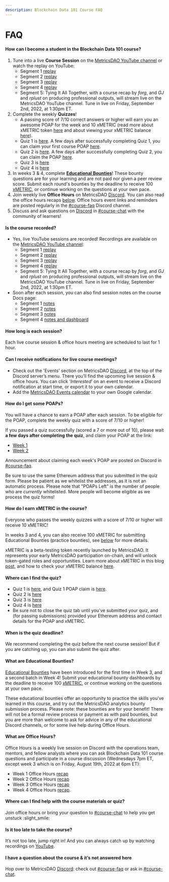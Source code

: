 ```yaml
---
description: Blockchain Data 101 Course FAQ
---
```


# FAQ

#### How can I become a student in the Blockchain Data 101 course?&#x20;

1. Tune into a live **Course Session** on the [MetricsDAO YouTube channel](https://www.youtube.com/channel/UCDyRizBgObJB-sNuwEPlL1g) or watch the replay on YouTube:
   * Segment 1 [replay](https://docs.metricsdao.xyz/analyst-resources/blockchain-data-101/segment-1)
   * Segment 2 [replay](https://docs.metricsdao.xyz/analyst-resources/blockchain-data-101/segment-2)
   * Segment 3 [replay](https://docs.metricsdao.xyz/analyst-resources/blockchain-data-101/segment-3)
   * Segment 4 [replay](https://youtu.be/ahBFD\_eQvKU)
   * Segment 5: Tying It All Together, with a course recap by _forg_, and _GJ_ and _rplust_ on producing professional outputs, will stream live on the MetricsDAO YouTube channel. Tune in live on Friday, September 2nd, 2022, at 1:30pm ET.
2. Complete the weekly **Quizzes**!&#x20;
   * A passing score of 7/10 correct answers or higher will earn you an awesome POAP for the week and 10 xMETRIC (read more about xMETRIC token [here](https://blog.metricsdao.xyz/xmetric/) and about viewing your xMETRIC balance [here](https://blog.metricsdao.xyz/xmetric-balance/)).&#x20;
   * Quiz 1 is [here](https://s2w1pibxi3c.typeform.com/metricsdao). A few days after successfully completing Quiz 1, you can claim your first course POAP [here](https://poap.delivery/blockchainanalytics1).
   * Quiz 2 is [here](https://s2w1pibxi3c.typeform.com/metricsdaoquiz2). A few days after successfully completing Quiz 2, you can claim the POAP [here](https://poap.delivery/mdao-workshop-blockchain-analytics-2/).
   * Quiz 3 is [here](https://docs.metricsdao.xyz/analyst-resources/blockchain-data-101/segment-3/assessment-3)
   * Quiz 4 is [here](https://docs.metricsdao.xyz/analyst-resources/blockchain-data-101/segment-4/assessment-4)
3. In weeks 3 & 4, complete [**Educational Bounties**](https://metricsdao.notion.site/metricsdao/Bounty-Programs-d4bac7f1908f412f8bf4ed349198e5fe?p=8e6be1bfef4a4e0f87887d857b7dad96\&pm=c)! These bounty questions are for your learning and are not paid nor given a peer review score. Submit each round's bounties by the deadline to receive 100 [xMETRIC](https://blog.metricsdao.xyz/xmetric-balance/), or continue working on the questions at your own pace.
4. Join weekly live **Office Hours** on MetricsDAO [Discord](http://discord.gg/metrics). You can also read the office hours recaps [below](https://docs.metricsdao.xyz/analyst-resources/blockchain-data-101/faq#what-are-office-hours). Office hours event links and reminders are posted regularly in the [#course-faq](https://discord.com/channels/902943676685230100/996143485390426162) Discord channel.&#x20;
5. Discuss and ask questions on [Discord](http://discord.gg/metrics) in [#course-chat](https://discord.com/channels/902943676685230100/992490932412883064) with the community of learners!&#x20;

#### Is the course recorded?&#x20;

* Yes, live YouTube sessions are recorded! Recordings are available on the [MetricsDAO YouTube channel](https://www.youtube.com/channel/UCDyRizBgObJB-sNuwEPlL1g):
  * Segment 1 [replay](https://docs.metricsdao.xyz/analyst-resources/blockchain-data-101/segment-1)
  * Segment 2 [replay](https://docs.metricsdao.xyz/analyst-resources/blockchain-data-101/segment-2)
  * Segment 3 [replay](https://docs.metricsdao.xyz/analyst-resources/blockchain-data-101/segment-3)
  * Segment 4 [replay](https://youtu.be/ahBFD\_eQvKU)
  * Segment 5: Tying It All Together, with a course recap by _forg_, and _GJ_ and _rplust_ on producing professional outputs, will stream live on the MetricsDAO YouTube channel. Tune in live on Friday, September 2nd, 2022, at 1:30pm ET.
* Soon after each session, you can also find session notes on the course Docs page:
  * Segment 1 [notes](https://docs.metricsdao.xyz/analyst-resources/blockchain-data-101/segment-1)
  * Segment 2 [notes](https://docs.metricsdao.xyz/analyst-resources/blockchain-data-101/segment-2/sql-aggregated)&#x20;
  * Segment 3 [notes](https://docs.metricsdao.xyz/analyst-resources/blockchain-data-101/segment-3/recap-ez\_-mode)
  * Segment 4 [notes and dashboard](https://docs.metricsdao.xyz/analyst-resources/blockchain-data-101/segment-4/sql-in-dune-v2-vs-v1)

#### How long is each session?&#x20;

Each live course session & office hours meeting are scheduled to last for 1 hour.

#### Can I receive notifications for live course meetings?&#x20;

* Check out the 'Events' section on MetricsDAO [Discord](http://discord.gg/metrics), at the top of the Discord server’s menu. There you’ll find the upcoming live session & office hours. You can click ‘_Interested_’ on an event to receive a Discord notification at start time, or export it to your own calendar.&#x20;
* Add the [MetricsDAO Events calendar](https://calendar.google.com/calendar/u/3?cid=Y19wZHZhaG5tMGRjN2plZDhiMThmOTczNDJhb0Bncm91cC5jYWxlbmRhci5nb29nbGUuY29t) to your own Google calendar.

#### How do I get some POAPs?&#x20;

You will have a chance to earn a POAP after each session. To be eligible for the POAP, complete the weekly quiz with a score of 7/10 or higher!

If you passed a quiz successfully (scored a 7 or more out of 10), please wait **a few days after completing the quiz**, and claim your POAP at the link:

* [Week 1](https://poap.delivery/blockchainanalytics1)
* [Week 2](https://poap.delivery/mdao-workshop-blockchain-analytics-2/)

Announcement about claiming each week's POAP are posted on Discord in [#course-faq](https://discord.com/channels/902943676685230100/996143485390426162).&#x20;

Be sure to use the same Ethereum address that you submitted in the quiz form. Please be patient as we whitelist the addresses, as it is not an automatic process. Please note that "POAPs Left" is the number of people who are _currently_ whitelisted. More people will become eligible as we process the quiz forms!

#### How do I earn xMETRIC in the course?

Everyone who passes the weekly quizzes with a score of 7/10 or higher will receive 10 xMETRIC!

In weeks 3 and 4, you can also receive 100 xMETRIC for submitting Educational Bounties (practice bounties), see [below](https://docs.metricsdao.xyz/analyst-resources/blockchain-data-101/faq#what-are-educational-bounties) for more details.

xMETRIC is a beta-testing token recently launched by MetricsDAO. It represents your early MetricsDAO participation on-chain, and will unlock token-gated roles and opportunities. Learn more about xMETRIC in this blog [post](https://blog.metricsdao.xyz/xmetric/), and how to check your xMETRIC balance [here](https://blog.metricsdao.xyz/xmetric-balance/).

#### Where can I find the quiz?&#x20;

* Quiz 1 is [here](https://s2w1pibxi3c.typeform.com/metricsdao), and Quiz 1 POAP claim is [here](https://poap.delivery/blockchainanalytics1).&#x20;
* Quiz 2 is [here](https://s2w1pibxi3c.typeform.com/metricsdaoquiz2)
* Quiz 3 is [here](https://docs.metricsdao.xyz/analyst-resources/blockchain-data-101/segment-3/assessment-3)
* Quiz 4 is [here](https://docs.metricsdao.xyz/analyst-resources/blockchain-data-101/segment-4/assessment-4)
* Be sure not to close the quiz tab until you’ve submitted your quiz, and (for passing submissions) provided your Ethereum address and contact details for the POAP and xMETRIC.

#### When is the quiz deadline?&#x20;

We recommend completing the quiz before the next course session! But if you are catching up, you can also submit the quiz after.

#### What are Educational Bounties?

[Educational Bounties](https://metricsdao.notion.site/metricsdao/Bounty-Programs-d4bac7f1908f412f8bf4ed349198e5fe?p=8e6be1bfef4a4e0f87887d857b7dad96\&pm=c) have been introduced for the first time in Week 3, and a second batch in Week 4! Submit your educational bounty dashboards by the deadline to receive 100 [xMETRIC](https://blog.metricsdao.xyz/xmetric-balance/), or continue working on the questions at your own pace.

These educational bounties offer an opportunity to practice the skills you’ve learned in this course, and try out the MetricsDAO analytics bounty submission process. Please note: these bounties are for your benefit! There will not be a formal review process or payment as with paid bounties, but you are more than welcome to ask for advice in any of the educational Discord channels, or for some live help during Office Hours.

#### What are Office Hours?&#x20;

Office Hours is a weekly live session on Discord with the operations team, mentors, and fellow analysts where you can ask Blockchain Data 101 course questions and participate in a course discussion (Wednesdays 7pm ET, except week 3 which is on Friday, August 19th, 2022 at 6pm ET):

* Week 1 Office Hours [recap](https://docs.metricsdao.xyz/analyst-resources/blockchain-data-101/segment-1/office-hours-1)
* Week 2 Office Hours [recap](https://docs.metricsdao.xyz/analyst-resources/blockchain-data-101/segment-2/office-hours-2)
* Week 3 Office Hours [recap](https://docs.metricsdao.xyz/analyst-resources/blockchain-data-101/segment-3/office-hours-3)
* Week 4 Office Hours [recap](https://docs.metricsdao.xyz/analyst-resources/blockchain-data-101/segment-4/office-hours-4).&#x20;

#### Where can I find help with the course materials or quiz?&#x20;

Join office hours or bring your question to [#course-chat](https://discord.com/channels/902943676685230100/992490932412883064) to help you get unstuck :slight\_smile:

#### Is it too late to take the course?&#x20;

It’s not too late, jump right in! And you can always catch up by watching recordings on [YouTube](https://www.youtube.com/channel/UCDyRizBgObJB-sNuwEPlL1g).

#### I have a question about the course & it’s not answered here&#x20;

Hop over to MetricsDAO [Discord](http://discord.gg/metrics): check out [#course-faq](https://discord.com/channels/902943676685230100/996143485390426162) or ask in [#course-chat](https://discord.com/channels/902943676685230100/992490932412883064).
